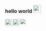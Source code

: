 ### hello world <img src="https://media.giphy.com/media/hvRJCLFzcasrR4ia7z/giphy.gif" width="25px">

<a href="https://twitter.com/ahdiaaat">
  <img align="left" alt="Ahdiat Ahsan | Twitter" width="22px" src="https://raw.githubusercontent.com/peterthehan/peterthehan/master/assets/twitter.svg" />
</a>
<a href="https://open.spotify.com/user/e90fe4zsndbm6xoe2t7t8kogf?si=WaLKpwvWTle0btle2qPb6g">
  <img align="left" alt="Ahdiat's Spotify" width="22px" src="https://upload.wikimedia.org/wikipedia/commons/thumb/1/19/Spotify_logo_without_text.svg/480px-Spotify_logo_without_text.svg.png" />
</a>

![](https://visitor-badge.glitch.me/badge?page_id=ahdiatahsan.ahdiatahsan)
